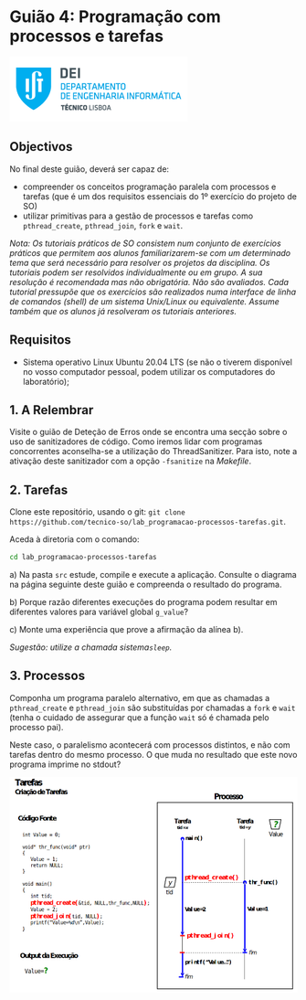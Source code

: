 # Guião 4: Programação com processos e tarefas

![IST](img/IST_DEI.png)  

## Objectivos

No final deste guião, deverá ser capaz de:

- compreender os conceitos programação paralela com processos e tarefas (que
é um dos requisitos essenciais do 1º exercício do projeto de SO)
- utilizar primitivas para a gestão de processos e tarefas como `pthread_create`, `pthread_join`, `fork` e `wait`.

*Nota: Os tutoriais práticos de SO consistem num conjunto de exercícios práticos que permitem aos alunos
familiarizarem-se com um determinado tema que será necessário para resolver os projetos da disciplina.
Os tutoriais podem ser resolvidos individualmente ou em grupo. A sua resolução é recomendada mas
não obrigatória. Não são avaliados.
Cada tutorial pressupõe que os exercícios são realizados numa interface de linha de comandos (shell) de
um sistema Unix/Linux ou equivalente. Assume também que os alunos já resolveram os tutoriais
anteriores.*

## Requisitos

- Sistema operativo Linux Ubuntu 20.04 LTS (se não o tiverem disponível no vosso computador pessoal, podem utilizar os computadores do laboratório);

## 1. A Relembrar

Visite o guião de Deteção de Erros onde se encontra uma secção sobre o uso de sanitizadores de código. Como iremos lidar com programas concorrentes aconselha-se a utilização do ThreadSanitizer. Para isto, note a ativação deste sanitizador com a opção `-fsanitize` na *Makefile*.

## 2. Tarefas

Clone este repositório, usando o git: `git clone https://github.com/tecnico-so/lab_programacao-processos-tarefas.git`.

Aceda à diretoria com o comando:

```sh
cd lab_programacao-processos-tarefas
```

a) Na pasta `src` estude, compile e execute a aplicação. Consulte o diagrama na página seguinte deste guião e
compreenda o resultado do programa.

b) Porque razão diferentes execuções do programa podem resultar em diferentes valores para variável global `g_value`?

c) Monte uma experiência que prove a afirmação da alínea b). 

*Sugestão: utilize a chamada sistema`sleep`.*

## 3. Processos

Componha um programa paralelo alternativo, em que as chamadas a `pthread_create` e `pthread_join`
são substituídas por chamadas a `fork` e `wait` (tenha o cuidado de assegurar que a função `wait` só é
chamada pelo processo pai).

Neste caso, o paralelismo acontecerá com processos distintos, e não com tarefas dentro do mesmo
processo. O que muda no resultado que este novo programa imprime no stdout?

![THREAD](img/thread_image.png)
